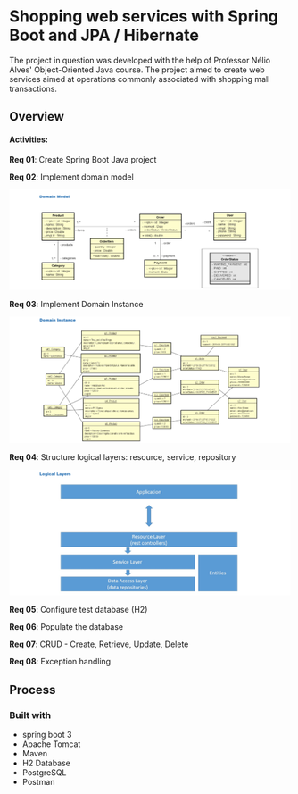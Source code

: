 # Shopping web services with Spring Boot and JPA / Hibernate

The project in question was developed with the help of Professor Nélio Alves' Object-Oriented Java course. The project aimed to create web services aimed at operations commonly associated with shopping mall transactions.
## Overview

#### Activities:

**Req 01**: Create Spring Boot Java project

**Req 02**: Implement domain model

<img src="/assets/DomainModel.png">

**Req 03**: Implement Domain Instance

<img src="/assets/DomainInstance.png">

**Req 04**: Structure logical layers: resource, service, repository

<img src="/assets/LogicalLayers.png">

**Req 05**: Configure test database (H2)

**Req 06**: Populate the database

**Req 07**: CRUD - Create, Retrieve, Update, Delete

**Req 08**: Exception handling

## Process

### Built with

- spring boot 3
- Apache Tomcat
- Maven
- H2 Database
- PostgreSQL
- Postman
